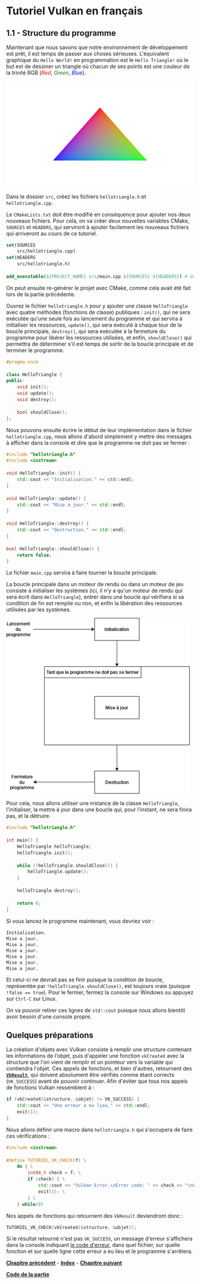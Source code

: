 # Tutoriel Vulkan en français
## 1.1 - Structure du programme

Maintenant que nous savons que notre environnement de développement est prêt, il est temps de passer aux choses sérieuses. L'équivalent graphique du ``Hello World!`` en programmation est le ``Hello Triangle!`` où le but est de dessiner un triangle où chacun de ses points est une couleur de la trinité RGB (<span style="color:red">*Red*</span>, <span style="color:green">*Green*</span>, <span style="color:blue">*Blue*</span>).

![Hello Triangle!](images/triangle.png)

Dans le dossier ``src``, créez les fichiers ``hellotriangle.h`` et ``hellotriangle.cpp``.

Le ``CMakeLists.txt`` doit être modifié en conséquence pour ajouter nos deux nouveaux fichiers. Pour cela, on va créer deux nouvelles variables CMake, ``SOURCES`` et ``HEADERS``, qui serviront à ajouter facilement les nouveaux fichiers qui arriveront au cours de ce tutoriel.

```CMake
set(SOURCES
	src/hellotriangle.cpp)
set(HEADERS
	src/hellotriangle.h)

add_executable(${PROJECT_NAME} src/main.cpp ${SOURCES} ${HEADERS}) # On va vouloir créer un exécutable du même nom que le projet et avec les fichiers du dossier src
```

On peut ensuite re-générer le projet avec CMake, comme cela avait été fait lors de la partie précédente.

Ouvrez le fichier ``hellotriangle.h`` pour y ajouter une classe ``HelloTriangle`` avec quatre méthodes (fonctions de classe) publiques : ``init()``, qui ne sera exécutée qu'une seule fois au lancement du programme et qui servira à initialiser les ressources, ``update()``, qui sera exécuté à chaque tour de la boucle principale, ``destroy()``, qui sera exécutée à la fermeture du programme pour libérer les ressources utilisées, et enfin, ``shouldClose()`` qui permettra de déterminer s'il est temps de sortir de la boucle principale et de terminer le programme.

```CPP
#pragma once

class HelloTriangle {
public:
	void init();
	void update();
	void destroy();

	bool shouldClose();
};
```

Nous pouvons ensuite écrire le début de leur implémentation dans le fichier ``hellotriangle.cpp``, nous allons d'abord simplement y mettre des messages à afficher dans la console et dire que le programme ne doit pas se fermer :

```CPP
#include "hellotriangle.h"
#include <iostream>

void HelloTriangle::init() {
	std::cout << "Initialisation." << std::endl;
}

void HelloTriangle::update() {
	std::cout << "Mise a jour." << std::endl;
}

void HelloTriangle::destroy() {
	std::cout << "Destruction." << std::endl;
}

bool HelloTriangle::shouldClose() {
	return false;
}
```

Le fichier ``main.cpp`` servira à faire tourner la boucle principale.

La boucle principale dans un moteur de rendu ou dans un moteur de jeu consiste à initialiser les systèmes (ici, il n'y a qu'un moteur de rendu qui sera écrit dans ``HelloTriangle``), entrer dans une boucle qui vérifiera si sa condition de fin est remplie ou non, et enfin la libération des ressources utilisées par les systèmes.

![Boucle principale](images/boucle_principale.png)

Pour cela, nous allons utiliser une instance de la classe ``HelloTriangle``, l'initialiser, la mettre à jour dans une boucle qui, pour l'instant, ne sera finira pas, et la détruire.

```CPP
#include "hellotriangle.h"

int main() {
	HelloTriangle helloTriangle;
	helloTriangle.init();

	while (!helloTriangle.shouldClose()) {
		helloTriangle.update();
	}

	helloTriangle.destroy();

	return 0;
}
```

Si vous lancez le programme maintenant, vous devriez voir :

```
Initialisation.
Mise a jour.
Mise a jour.
Mise a jour.
Mise a jour.
Mise a jour.
Mise a jour.
```

Et celui-ci ne devrait pas se finir puisque la condition de boucle, représentée par ``!helloTriangle.shouldClose()``, est toujours vraie (puisque ``!false == true``). Pour le fermer, fermez la console sur Windows ou appuyez sur ``Ctrl-C`` sur Linux.

On va pouvoir retirer ces lignes de ``std::cout`` puisque nous allons bientôt avoir besoin d'une console propre.

## Quelques préparations
La création d'objets avec Vulkan consiste à remplir une structure contenant les informations de l'objet, puis d'appeler une fonction ``vkCreateX`` avec la structure que l'on vient de remplir et un pointeur vers la variable qui contiendra l'objet. Ces appels de fonctions, et bien d'autres, retournent des [**``VkResult``**](https://registry.khronos.org/vulkan/specs/1.3-extensions/man/html/VkResult.html), qui doivent absolument être vérifiés comme étant corrects (``VK_SUCCESS``) avant de pouvoir continuer. Afin d'éviter que tous nos appels de fonctions Vulkan ressemblent à :

```CPP
if (vkCreateX(&structure, &objet) != VK_SUCCESS) {
	std::cout << "Une erreur a eu lieu." << std::endl;
	exit(1);
}
```

Nous allons définir une macro dans ``hellotriangle.h`` qui s'occupera de faire ces vérifications :

```CPP
#include <iostream>

#define TUTORIEL_VK_CHECK(f) \
	do { \
		int64_t check = f; \
		if (check) { \
			std::cout << "Vulkan Error.\nError code: " << check << "\nFile: " << __FILE__ << "\nFunction: " << #f << "\nLine: " << __LINE__ << std::endl; \
			exit(1); \
		} \
	} while(0)
```

Nos appels de fonctions qui retournent des ``VkResult`` deviendront donc :

```CPP
TUTORIEL_VK_CHECK(vkCreateX(&structure, &objet));
```

Si le résultat retourné n'est pas ``VK_SUCCESS``, un message d'erreur s'affichera dans la console indiquant [le code d'erreur](https://registry.khronos.org/vulkan/specs/1.3-extensions/man/html/VkResult.html), dans quel fichier, sur quelle fonction et sur quelle ligne cette erreur a eu lieu et le programme s'arrêtera.

[**Chapitre précédent**](../partie0/3.md) - [**Index**](../index.md) - [**Chapitre suivant**](2.md)

[**Code de la partie**](https://github.com/ZaOniRinku/TutorielVulkanFR/tree/partie1/1)